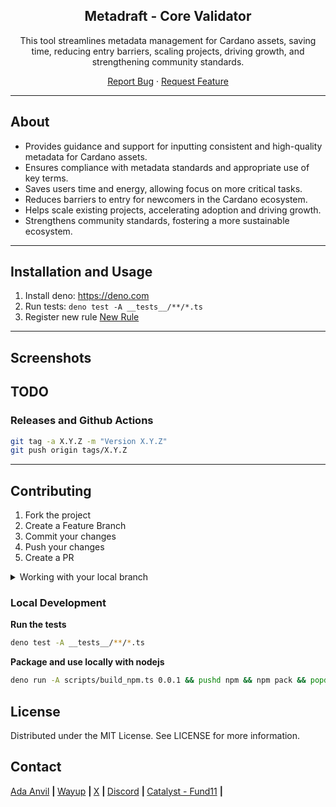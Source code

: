 <div align="center">

<h2>Metadraft - Core Validator</h2>

<p>This tool streamlines metadata management for Cardano assets, saving time, reducing entry barriers, scaling projects, driving growth, and strengthening community standards.</p>

<p align="center">
  <a href="https://github.com/Cardano-Forge/MetaDraft/issues">Report Bug</a>
  ·
  <a href="https://github.com/Cardano-Forge/MetaDraft/issues">Request Feature</a>
</p>
</div>

---

## About

- Provides guidance and support for inputting consistent and high-quality metadata for Cardano assets.
- Ensures compliance with metadata standards and appropriate use of key terms.
- Saves users time and energy, allowing focus on more critical tasks.
- Reduces barriers to entry for newcomers in the Cardano ecosystem.
- Helps scale existing projects, accelerating adoption and driving growth.
- Strengthens community standards, fostering a more sustainable ecosystem.

---

## Installation and Usage

1. Install deno: https://deno.com
2. Run tests: `deno test -A __tests__/**/*.ts`
3. Register new rule [New Rule](./docs/new-rule.md)

---

## Screenshots

TODO
---

### Releases and Github Actions

```bash
git tag -a X.Y.Z -m "Version X.Y.Z"
git push origin tags/X.Y.Z
```

---

## Contributing

1. Fork the project
2. Create a Feature Branch
3. Commit your changes
4. Push your changes
5. Create a PR

<details>
<summary>Working with your local branch</summary>

**Branch Checkout:**

```bash
git checkout -b <feature|fix|release|chore|hotfix>/prefix-name
```

> Your branch name must starts with [feature|fix|release|chore|hotfix] and use a / before the name;
> Use hyphens as separator;
> The prefix correspond to your Kanban tool id (e.g. abc-123)

**Keep your branch synced:**

```bash
git fetch origin
git rebase origin/master
```

**Commit your changes:**

```bash
git add .
git commit -m "<feat|ci|test|docs|build|chore|style|refactor|perf|BREAKING CHANGE>: commit message"
```

> Follow this convention commitlint for your commit message structure

**Push your changes:**

```bash
git push origin <feature|fix|release|chore|hotfix>/prefix-name
```

**Examples:**

```bash
git checkout -b release/v1.15.5
git checkout -b feature/abc-123-something-awesome
git checkout -b hotfix/abc-432-something-bad-to-fix
```

```bash
git commit -m "docs: added awesome documentation"
git commit -m "feat: added new feature"
git commit -m "test: added tests"
```

</details>

### Local Development

**Run the tests**
```bash
deno test -A __tests__/**/*.ts
```

**Package and use locally with nodejs**
```bash
deno run -A scripts/build_npm.ts 0.0.1 && pushd npm && npm pack && popd
```

## License

Distributed under the MIT License. See LICENSE for more information.

## Contact

<div>
<a href="https://ada-anvil.io" target="_blank">Ada Anvil</a>
<b> | </b>
<a href="https://www.wayup.io" target="_blank">Wayup</a>
<b> | </b>
<a href="https://x.com/ada_anvil" target="_blank">X</a>
<b> | </b>
<a href="https://discord.gg/RN4D7wzc" target="_blank">Discord</a>
<b> | </b>
<a href="https://projectcatalyst.io/funds/11/cardano-open-developers/anvil-open-source-metadata-validator" target="_blank">Catalyst - Fund11</a>
<b> | </b>
</div>
